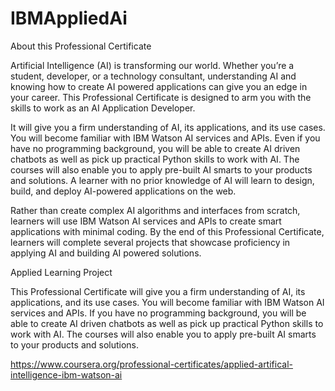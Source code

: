 # IBMAppliedAi



About this Professional Certificate

Artificial Intelligence (AI) is transforming our world. Whether you’re a student, developer, or a technology consultant, understanding AI and knowing how to create AI powered applications can give you an edge in your career. This Professional Certificate is designed to arm you with the skills to work as an AI Application Developer.

It will give you a firm understanding of AI, its applications, and its use cases. You will become familiar with IBM Watson AI services and APIs. Even if you have no programming background, you will be able to create AI driven chatbots as well as pick up practical Python skills to work with AI. The courses will also enable you to apply pre-built AI smarts to your products and solutions. A learner with no prior knowledge of AI will learn to design, build, and deploy AI-powered applications on the web.

Rather than create complex AI algorithms and interfaces from scratch, learners will use IBM Watson AI services and APIs to create smart applications with minimal coding. By the end of this Professional Certificate, learners will complete several projects that showcase proficiency in applying AI and building AI powered solutions.

Applied Learning Project

This Professional Certificate will give you a firm understanding of AI, its applications, and its use cases. You will become familiar with IBM Watson AI services and APIs. If you have no programming background, you will be able to create AI driven chatbots as well as pick up practical Python skills to work with AI. The courses will also enable you to apply pre-built AI smarts to your products and solutions.


https://www.coursera.org/professional-certificates/applied-artifical-intelligence-ibm-watson-ai

